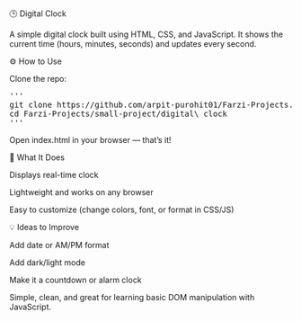 🕒 Digital Clock

A simple digital clock built using HTML, CSS, and JavaScript. It shows the current time (hours, minutes, seconds) and updates every second.

⚙️ How to Use

Clone the repo:
<pre>'''
git clone https://github.com/arpit-purohit01/Farzi-Projects.git
cd Farzi-Projects/small-project/digital\ clock
''' </pre>

Open index.html in your browser — that’s it!

🧠 What It Does

Displays real-time clock

Lightweight and works on any browser

Easy to customize (change colors, font, or format in CSS/JS)

💡 Ideas to Improve

Add date or AM/PM format

Add dark/light mode

Make it a countdown or alarm clock

Simple, clean, and great for learning basic DOM manipulation with JavaScript.
